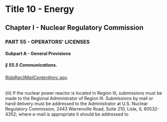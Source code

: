 
# Title 10 - Energy
## Chapter I - Nuclear Regulatory Commission
### PART 55 - OPERATORS' LICENSES
#### Subpart A - General Provisions
##### § 55.5 Communications.
###### RidsRgn3MailCenter@nrc.gov.

(iii) If the nuclear power reactor is located in Region III, submissions must be made to the Regional Administrator of Region III. Submissions by mail or hand delivery must be addressed to the Administrator at U.S. Nuclear Regulatory Commission, 2443 Warrenville Road, Suite 210, Lisle, IL 60532-4352; where e-mail is appropriate it should be addressed to
